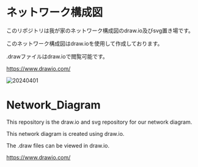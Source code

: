 # ネットワーク構成図
このリポジトリは我が家のネットワーク構成図のdraw.io及びsvg置き場です。

このネットワーク構成図はdraw.ioを使用して作成しております。

.drawファイルはdraw.ioで閲覧可能です。

https://www.drawio.com/

![20240401](https://github.com/ayato23xx/Network_Diagram/assets/28500602/0fc100ff-86be-484a-b3b3-81da869780d5)

# Network_Diagram
This repository is the draw.io and svg repository for our network diagram.

This network diagram is created using draw.io.

The .draw files can be viewed in draw.io.

https://www.drawio.com/
